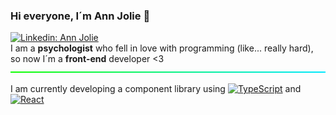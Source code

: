 ### Hi everyone, I´m Ann Jolie 👋
<!--
COVER LETTER
-->
[![Linkedin: Ann Jolie](https://img.shields.io/badge/-Ann_Jolie-blue?logo=Linkedin&logoColor=white&link=https://www.linkedin.com/in/ann-jolie-lourido-9a93a3a9)](https://www.linkedin.com/in/ann-jolie-lourido-9a93a3a9)<br>
I am a **psychologist** who fell in love with programming (like... really hard), so now I´m a **front-end** developer <3
![----------------------------------------------------](https://github.com/annjolie/annjolie/blob/main/assets/colorhr.png)

I am currently developing a component library using [![TypeScript](https://img.shields.io/badge/-TypeScript-007ACC?style=flat-square&logo=typescript&logoColor=white)](https://www.typescriptlang.org/) and [![React](https://img.shields.io/badge/-React-61DAFB?style=flat-square&logo=react&logoColor=white)](https://reactjs.org/)
